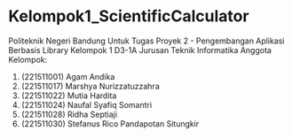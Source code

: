 # Kelompok1_ScientificCalculator
Politeknik Negeri Bandung
Untuk Tugas Proyek 2 - Pengembangan Aplikasi Berbasis Library 
Kelompok 1 D3-1A Jurusan Teknik Informatika
Anggota Kelompok:
1. (221511001) Agam Andika
2. (221511017) Marshya Nurizzatuzzahra
3. (221511022) Mutia Hardita
4. (221511024) Naufal Syafiq Somantri
5. (221511028) Ridha Septiaji
6. (221511030) Stefanus Rico Pandapotan Situngkir
